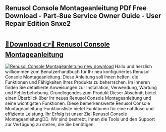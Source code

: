 ## Renusol Console Montageanleitung PDf Free Download - Part-8ue Service Owner Guide - User Repair Edition Snxe2

# <h2><a href="http://df6m6y.blite.top/?on=Renusol+Console+Montageanleitung">🔗Download 👉🔴 Renusol Console Montageanleitung</a></h2>

[![Renusol Console Montageanleitung new download](https://i.imgur.com/lujVjoI.png)](http://df6m6y.blite.top/?on=Renusol+Console+Montageanleitung)
Hallo und herzlich willkommen zum Benutzerhandbuch für Ihr neu konfiguriertes Renusol Console Montageanleitung. Diese Anleitung soll Ihnen helfen, die Funktionen und Fähigkeiten Ihres Produkts zu beherrschen. Im Inneren finden Sie detaillierte Anweisungen zur Installation, Verwendung, Wartung und Fehlerbehebung. Grundlegendes zum Produkt Dieser Abschnitt bietet einen Überblick über Ihr neues Renusol Console Montageanleitung und seine wichtigsten Funktionen. Diese bemerkenswerte Renusol Console Montageanleitung-Funktionsliste bietet Funktionen für eine nahtlose und effiziente Leistung. Ihr Erfolg ist unser Ziel Renusol Console MontageanleitungDD. Wir sind bestrebt, Ihnen die Tools und den Support zur Verfügung zu stellen, die Sie benötigen.
